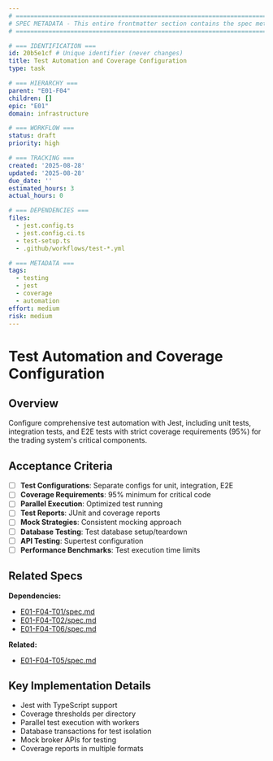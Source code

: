 ```yaml
---
# ============================================================================
# SPEC METADATA - This entire frontmatter section contains the spec metadata
# ============================================================================

# === IDENTIFICATION ===
id: 20b5e1cf # Unique identifier (never changes)
title: Test Automation and Coverage Configuration
type: task

# === HIERARCHY ===
parent: "E01-F04"
children: []
epic: "E01"
domain: infrastructure

# === WORKFLOW ===
status: draft
priority: high

# === TRACKING ===
created: '2025-08-28'
updated: '2025-08-28'
due_date: ''
estimated_hours: 3
actual_hours: 0

# === DEPENDENCIES ===
files:
  - jest.config.ts
  - jest.config.ci.ts
  - test-setup.ts
  - .github/workflows/test-*.yml

# === METADATA ===
tags:
  - testing
  - jest
  - coverage
  - automation
effort: medium
risk: medium
---
```


# Test Automation and Coverage Configuration

## Overview

Configure comprehensive test automation with Jest, including unit tests, integration tests, and E2E tests with strict coverage requirements (95%) for the trading system's critical components.

## Acceptance Criteria

- [ ] **Test Configurations**: Separate configs for unit, integration, E2E
- [ ] **Coverage Requirements**: 95% minimum for critical code
- [ ] **Parallel Execution**: Optimized test running
- [ ] **Test Reports**: JUnit and coverage reports
- [ ] **Mock Strategies**: Consistent mocking approach
- [ ] **Database Testing**: Test database setup/teardown
- [ ] **API Testing**: Supertest configuration
- [ ] **Performance Benchmarks**: Test execution time limits

## Related Specs

**Dependencies:**
- [E01-F04-T01/spec.md](../E01-F04-T01/spec.md)
- [E01-F04-T02/spec.md](../E01-F04-T02/spec.md)
- [E01-F04-T06/spec.md](../E01-F04-T06/spec.md)

**Related:**
- [E01-F04-T05/spec.md](../E01-F04-T05/spec.md)

## Key Implementation Details

- Jest with TypeScript support
- Coverage thresholds per directory
- Parallel test execution with workers
- Database transactions for test isolation
- Mock broker APIs for testing
- Coverage reports in multiple formats
